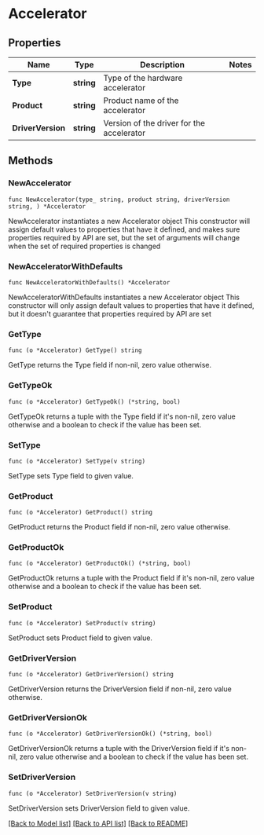 # Accelerator

## Properties

Name | Type | Description | Notes
------------ | ------------- | ------------- | -------------
**Type** | **string** | Type of the hardware accelerator | 
**Product** | **string** | Product name of the accelerator | 
**DriverVersion** | **string** | Version of the driver for the accelerator | 

## Methods

### NewAccelerator

`func NewAccelerator(type_ string, product string, driverVersion string, ) *Accelerator`

NewAccelerator instantiates a new Accelerator object
This constructor will assign default values to properties that have it defined,
and makes sure properties required by API are set, but the set of arguments
will change when the set of required properties is changed

### NewAcceleratorWithDefaults

`func NewAcceleratorWithDefaults() *Accelerator`

NewAcceleratorWithDefaults instantiates a new Accelerator object
This constructor will only assign default values to properties that have it defined,
but it doesn't guarantee that properties required by API are set

### GetType

`func (o *Accelerator) GetType() string`

GetType returns the Type field if non-nil, zero value otherwise.

### GetTypeOk

`func (o *Accelerator) GetTypeOk() (*string, bool)`

GetTypeOk returns a tuple with the Type field if it's non-nil, zero value otherwise
and a boolean to check if the value has been set.

### SetType

`func (o *Accelerator) SetType(v string)`

SetType sets Type field to given value.


### GetProduct

`func (o *Accelerator) GetProduct() string`

GetProduct returns the Product field if non-nil, zero value otherwise.

### GetProductOk

`func (o *Accelerator) GetProductOk() (*string, bool)`

GetProductOk returns a tuple with the Product field if it's non-nil, zero value otherwise
and a boolean to check if the value has been set.

### SetProduct

`func (o *Accelerator) SetProduct(v string)`

SetProduct sets Product field to given value.


### GetDriverVersion

`func (o *Accelerator) GetDriverVersion() string`

GetDriverVersion returns the DriverVersion field if non-nil, zero value otherwise.

### GetDriverVersionOk

`func (o *Accelerator) GetDriverVersionOk() (*string, bool)`

GetDriverVersionOk returns a tuple with the DriverVersion field if it's non-nil, zero value otherwise
and a boolean to check if the value has been set.

### SetDriverVersion

`func (o *Accelerator) SetDriverVersion(v string)`

SetDriverVersion sets DriverVersion field to given value.



[[Back to Model list]](../README.md#documentation-for-models) [[Back to API list]](../README.md#documentation-for-api-endpoints) [[Back to README]](../README.md)


